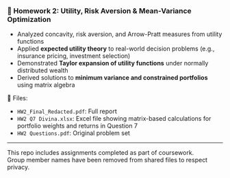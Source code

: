 ### 📄 Homework 2: Utility, Risk Aversion & Mean-Variance Optimization
- Analyzed concavity, risk aversion, and Arrow-Pratt measures from utility functions
- Applied **expected utility theory** to real-world decision problems (e.g., insurance pricing, investment selection)
- Demonstrated **Taylor expansion of utility functions** under normally distributed wealth
- Derived solutions to **minimum variance and constrained portfolios** using matrix algebra

📂 Files:
- `HW2_Final_Redacted.pdf`: Full report
- `HW2 Q7 Divina.xlsx`: Excel file showing matrix-based calculations for portfolio weights and returns in Question 7
- `HW2 Questions.pdf`: Original problem set

---

This repo includes assignments completed as part of coursework.  
Group member names have been removed from shared files to respect privacy.
